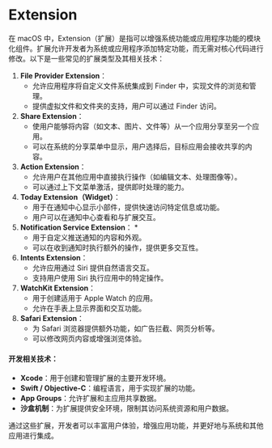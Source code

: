 # Extension

在 macOS 中，Extension（扩展）是指可以增强系统功能或应用程序功能的模块化组件。扩展允许开发者为系统或应用程序添加特定功能，而无需对核心代码进行修改。以下是一些常见的扩展类型及其相关技术：

1. **File Provider Extension**：
   * 允许应用程序将自定义文件系统集成到 Finder 中，实现文件的浏览和管理。
   * 提供虚拟文件和文件夹的支持，用户可以通过 Finder 访问。
2. **Share Extension**：
   * 使用户能够将内容（如文本、图片、文件等）从一个应用分享至另一个应用。
   * 可以在系统的分享菜单中显示，用户选择后，目标应用会接收共享的内容。
3. **Action Extension**：
   * 允许用户在其他应用中直接执行操作（如编辑文本、处理图像等）。
   * 可以通过上下文菜单激活，提供即时处理的能力。
4. **Today Extension（Widget）**：
   * 用于在通知中心显示小部件，提供快速访问特定信息或功能。
   * 用户可以在通知中心查看和与扩展交互。
5. **Notification Service Extension**：
   *
   * 用于自定义推送通知的内容和外观。
   * 可以在收到通知时执行额外的操作，提供更多交互性。
6. **Intents Extension**：
   * 允许应用通过 Siri 提供自然语言交互。
   * 支持用户使用 Siri 执行应用中的特定操作。
7. **WatchKit Extension**：
   * 用于创建适用于 Apple Watch 的应用。
   * 允许在手表上显示界面和交互功能。
8. **Safari Extension**：
   * 为 Safari 浏览器提供额外功能，如广告拦截、网页分析等。
   * 可以修改网页内容或增强浏览体验。

#### 开发相关技术：

* **Xcode**：用于创建和管理扩展的主要开发环境。
* **Swift / Objective-C**：编程语言，用于实现扩展的功能。
* **App Groups**：允许扩展和主应用共享数据。
* **沙盒机制**：为扩展提供安全环境，限制其访问系统资源和用户数据。

通过这些扩展，开发者可以丰富用户体验，增强应用功能，并更好地与系统和其他应用进行集成。
